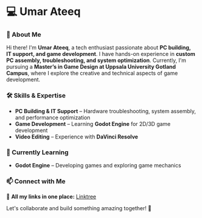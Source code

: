 # 💻 Umar Ateeq  

### 🚀 About Me  
Hi there! I'm **Umar Ateeq**, a tech enthusiast passionate about **PC building, IT support, and game development**. I have hands-on experience in **custom PC assembly, troubleshooting, and system optimization**. Currently, I'm pursuing a **Master’s in Game Design at Uppsala University Gotland Campus**, where I explore the creative and technical aspects of game development.  

### 🛠️ Skills & Expertise  
- **PC Building & IT Support** – Hardware troubleshooting, system assembly, and performance optimization  
- **Game Development** – Learning **Godot Engine** for 2D/3D game development  
- **Video Editing** – Experience with **DaVinci Resolve**  

### 🔧 Currently Learning  
- **Godot Engine** – Developing games and exploring game mechanics  

### 📫 Connect with Me  
🔗 **All my links in one place:** [Linktree](https://linktr.ee/umar_ateeq)  

Let's collaborate and build something amazing together! 🚀
